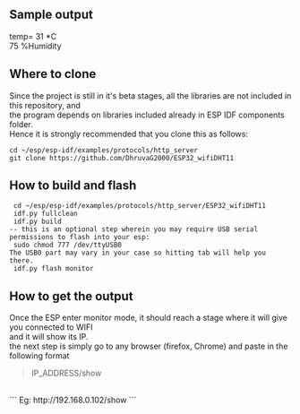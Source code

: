 ## Sample output
temp= 31 *C 	<br />
75 %Humidity

## Where to clone
Since the project is still in it's beta stages, all the libraries are not included in this repository, and <br />
the program depends on libraries included already in ESP IDF components folder. <br />
Hence it is strongly recommended that you clone this as follows: <br />
```
cd ~/esp/esp-idf/examples/protocols/http_server 
git clone https://github.com/DhruvaG2000/ESP32_wifiDHT11 
```
## How to build and flash
```
 cd ~/esp/esp-idf/examples/protocols/http_server/ESP32_wifiDHT11	
 idf.py fullclean	
 idf.py build	
-- this is an optional step wherein you may require USB serial permissions to flash into your esp:	
 sudo chmod 777 /dev/ttyUSB0   
The USB0 part may vary in your case so hitting tab will help you there.	
 idf.py flash monitor
```
## How to get the output
Once the ESP enter monitor mode, it should reach a stage where it will give you connected to WIFI 	<br />
and it will show its IP.	<br />
the next step is simply go to any browser (firefox, Chrome) and paste in the following format	<br />
> IP_ADDRESS/show
<br />
```
Eg: http://192.168.0.102/show  
```